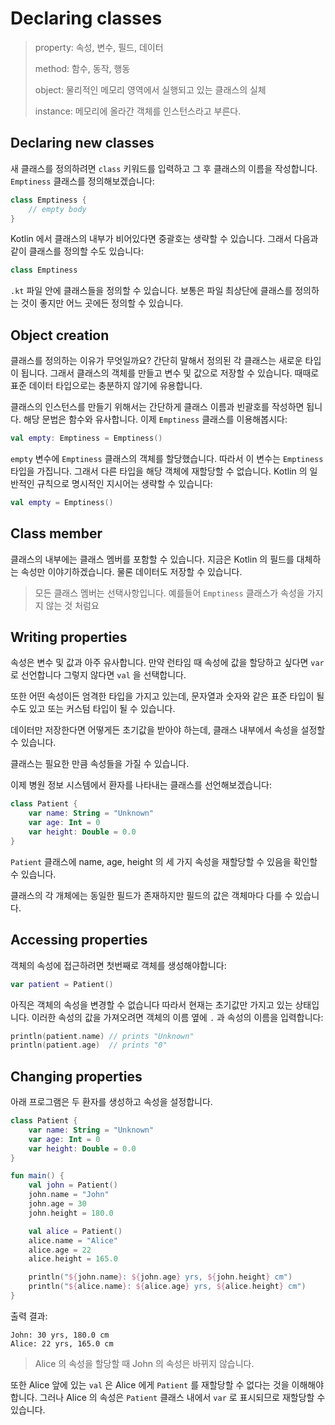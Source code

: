 # Declaring classes

> property: 속성, 변수, 필드, 데이터
>
> method: 함수, 동작, 행동
>
> object: 물리적인 메모리 영역에서 실행되고 있는 클래스의 실체
>
> instance: 메모리에 올라간 객체를 인스턴스라고 부른다.

## Declaring new classes

새 클래스를 정의하려면 `class` 키워드를 입력하고 그 후 클래스의 이름을 작성합니다. `Emptiness` 클래스를 정의해보겠습니다:

```kotlin
class Emptiness {
    // empty body
}
```

Kotlin 에서 클래스의 내부가 비어있다면 중괄호는 생략할 수 있습니다. 그래서 다음과 같이 클래스를 정의할 수도 있습니다:

```kotlin
class Emptiness
```

`.kt` 파일 안에 클래스들을 정의할 수 있습니다. 보통은 파일 최상단에 클래스를 정의하는 것이 좋지만 어느 곳에든 정의할 수 있습니다. 



## Object creation

클래스를 정의하는 이유가 무엇일까요? 간단히 말해서 정의된 각 클래스는 새로운 타입이 됩니다. 그래서 클래스의 객체를 만들고 변수 및 값으로 저장할 수 있습니다. 때때로 표준 데이터 타입으로는 충분하지 않기에 유용합니다. 

클래스의 인스턴스를 만들기 위해서는 간단하게 클래스 이름과 빈괄호를 작성하면 됩니다. 해당 문법은 함수와 유사합니다. 이제 `Emptiness` 클래스를 이용해봅시다:

```kotlin
val empty: Emptiness = Emptiness()
```

`empty` 변수에 `Emptiness` 클래스의 객체를 할당했습니다. 따라서 이 변수는 `Emptiness` 타입을 가집니다. 그래서 다른 타입을 해당 객체에 재할당할 수 없습니다. Kotlin 의 일반적인 규칙으로 명시적인 지시어는 생략할 수 있습니다:

```kotlin
val empty = Emptiness()
```



## Class member

클래스의 내부에는 클래스 멤버를 포함할 수 있습니다. 지금은 Kotlin 의 필드를 대체하는 속성만 이야기하겠습니다. 물론 데이터도 저장할 수 있습니다.

> 모든 클래스 멤버는 선택사항입니다. 예를들어 `Emptiness` 클래스가 속성을 가지지 않는 것 처럼요



## Writing properties

속성은 변수 및 값과 아주 유사합니다. 만약 런타임 때 속성에 값을 할당하고 싶다면 `var` 로 선언합니다 그렇지 않다면 `val` 을 선택합니다.

또한 어떤 속성이든 엄격한 타입을 가지고 있는데, 문자열과 숫자와 같은 표준 타입이 될 수도 있고 또는 커스텀 타입이 될 수 있습니다.

데이터만 저장한다면 어떻게든 초기값을 받아야 하는데, 클래스 내부에서 속성을 설정할 수 있습니다.

클래스는 필요한 만큼 속성들을 가질 수 있습니다.

이제 병원 정보 시스템에서 환자를 나타내는 클래스를 선언해보겠습니다:

```kotlin
class Patient {
    var name: String = "Unknown"
    var age: Int = 0
    var height: Double = 0.0
}
```

`Patient` 클래스에 name, age, height 의 세 가지 속성을 재할당할 수 있음을 확인할 수 있습니다.

클래스의 각 개체에는 동일한 필드가 존재하지만 필드의 값은 객체마다 다를 수 있습니다.



## Accessing properties

객체의 속성에 접근하려면 첫번째로 객체를 생성해야합니다:

```kotlin
var patient = Patient()
```

아직은 객체의 속성을 변경할 수 없습니다 따라서 현재는 초기값만 가지고 있는 상태입니다. 이러한 속성의 값을 가져오려면 객체의 이름 옆에 `.` 과 속성의 이름을 입력합니다:

```kotlin
println(patient.name) // prints "Unknown"
println(patient.age)  // prints "0"
```



## Changing properties

아래 프로그램은 두 환자를 생성하고 속성을 설정합니다.

```kotlin
class Patient {
    var name: String = "Unknown"
    var age: Int = 0
    var height: Double = 0.0
}

fun main() {
    val john = Patient()
    john.name = "John"
    john.age = 30
    john.height = 180.0

    val alice = Patient()
    alice.name = "Alice"
    alice.age = 22
    alice.height = 165.0

    println("${john.name}: ${john.age} yrs, ${john.height} cm")
    println("${alice.name}: ${alice.age} yrs, ${alice.height} cm")
}
```

출력 결과:

```no-highlight
John: 30 yrs, 180.0 cm
Alice: 22 yrs, 165.0 cm
```

> Alice 의 속성을 할당할 때 John 의 속성은 바뀌지 않습니다.

또한 Alice 앞에 있는 `val` 은 Alice 에게 `Patient` 를 재할당할 수 없다는 것을 이해해야 합니다. 그러나 Alice 의 속성은 `Patient` 클래스 내에서 `var` 로 표시되므로 재할당할 수 있습니다.
